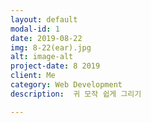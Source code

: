 ```yaml
---
layout: default
modal-id: 1
date: 2019-08-22
img: 8-22(ear).jpg
alt: image-alt
project-date: 8 2019
client: Me
category: Web Development
description:  귀 모작 쉽게 그리기 

---
```

